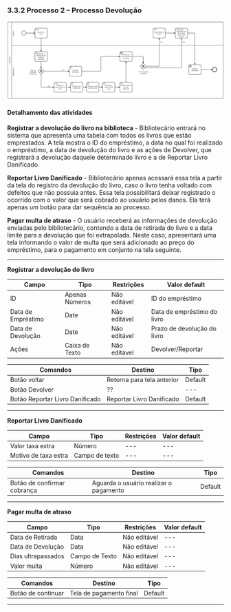 ### 3.3.2 Processo 2 – Processo Devolução

![Processo Devolução](images/ProcessoDevolucaoAtualizado.png "Modelo BPMN do Processo 2.")



#### **Detalhamento das atividades**
**Registrar a devolução do livro na biblioteca** - Bibliotecário entrará no sistema que apresenta uma tabela com todos os livros que estão emprestados. A tela mostra o ID do empréstimo, a data no qual foi realizado o empréstimo, a data de devolução do livro e as ações de Devolver, que registrará a devolução daquele determinado livro e a de Reportar Livro Danificado.

**Reportar Livro Danificado** - Bibliotecário apenas acessará essa tela a partir da tela do registro da devolução do livro, caso o livro tenha voltado com defeitos que não possuia antes. Essa tela possibilitará deixar registrado o ocorrido com o valor que será cobrado ao usuário pelos danos. Ela terá apenas um botão para dar sequência ao processo.

**Pagar multa de atraso** - O usuário receberá as informações de devolução enviadas pelo bibliotecário, contendo a data de retirada do livro e a data limite para a devolução que foi extrapolada. Neste caso, apresentará uma tela informando o valor de multa que será adicionado ao preço do empréstimo, para o pagamento em conjunto na tela seguinte.


___________________________________________________________________________________________________________________________________

**Registrar a devolução do livro**

| Campo       | Tipo         | Restrições | Valor default |
| ---             | ---              | ---            | ---               |
| ID    | Apenas Números   | Não editável  | ID do empréstimo          |
| Data de Empréstimo      | Date     | Não editável  | Data de empréstimo do livro            |
| Data de Devolução | Date  | Não editável            | Prazo de devolução do livro                |
| Ações |  Caixa de Texto        | Não editável | Devolver/Reportar |

| Comandos         |  Destino                   | Tipo          |
| ---                  | ---                            | ---               |
| Botão voltar         | Retorna para tela anterior     | Default           |
| Botão Devolver        | ??               | ---               |
| Botão Reportar Livro Danificado        | Reportar Livro Danificado  | Default          |
___________________________________________________________________________________________________________________________________

**Reportar Livro Danificado**

| **Campo**       | **Tipo**         | **Restrições** | **Valor default** |
| ---             | ---              | ---            | ---               |
| Valor taxa extra  | Número       | ---            | ---               |
| Motivo de taxa extra | Campo de texto  |    ---      |            ---   |



| **Comandos**         |  **Destino**                   | **Tipo**          |
| ---                  | ---                            | ---               |
| Botão de confirmar cobrança | Aguarda o usuário realizar o pagamento | Default |              

___________________________________________________________________________________________________________________________________

**Pagar multa de atraso**

| **Campo**       | **Tipo**         | **Restrições** | **Valor default** |
| ---             | ---              | ---            | ---               |
| Data de Retirada     | Data          | Não editável            | ---               |
| Data de Devolução    | Data          | Não editável            | ---               |
| Dias ultrapassados     | Campo de Texto          | Não editável            | ---               |
| Valor multa     | Número          | Não editável            | ---               |

| **Comandos**         |  **Destino**                   | **Tipo**          |
| ---                  | ---                            | ---               |
| Botão de continuar | Tela de pagamento final | Default |    

___________________________________________________________________________________________________________________________________

